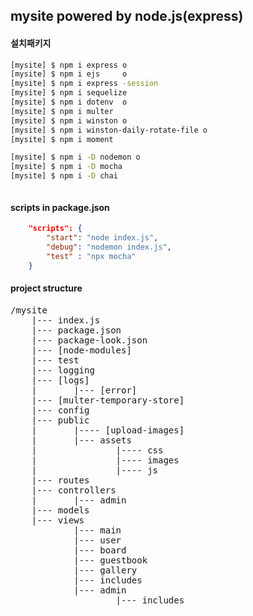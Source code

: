 ## mysite powered by node.js(express)

#### 설치패키지

```bash
[mysite] $ npm i express o
[mysite] $ npm i ejs     o
[mysite] $ npm i express -session
[mysite] $ npm i sequelize
[mysite] $ npm i dotenv  o
[mysite] $ npm i multer
[mysite] $ npm i winston o
[mysite] $ npm i winston-daily-rotate-file o
[mysite] $ npm i moment

[mysite] $ npm i -D nodemon o
[mysite] $ npm i -D mocha
[mysite] $ npm i -D chai



```

#### scripts in package.json

```json
    "scripts": {
        "start": "node index.js",
        "debug": "nodemon index.js",
        "test" : "npx mocha"
    }
```

#### project structure
<pre>
/mysite
    |--- index.js
    |--- package.json
    |--- package-look.json
    |--- [node-modules]
    |--- test
    |--- logging
    |--- [logs]
    |       |--- [error]
    |--- [multer-temporary-store]
    |--- config
    |--- public
    |       |---- [upload-images]
    |       |--- assets
    |               |---- css
    |               |---- images
    |               |---- js
    |--- routes
    |--- controllers
    |       |--- admin
    |--- models
    |--- views
            |--- main
            |--- user
            |--- board
            |--- guestbook
            |--- gallery
            |--- includes
            |--- admin
                    |--- includes
</pre>